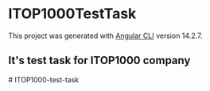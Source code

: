 # ITOP1000TestTask

This project was generated with [Angular CLI](https://github.com/angular/angular-cli) version 14.2.7.

## It's test task for ITOP1000 company

#   I T O P 1 0 0 0 - t e s t - t a s k  
 